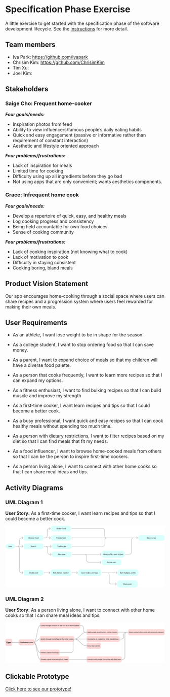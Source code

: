 # Specification Phase Exercise

A little exercise to get started with the specification phase of the software development lifecycle. See the [instructions](instructions.md) for more detail.

## Team members

- Iva Park: https://github.com/ivapark
- Chrisim Kim: https://github.com/ChrisimKim
- Tim Xu:
- Joel Kim:

## Stakeholders

### Saige Cho: Frequent home-cooker

**_Four goals/needs:_**

- Inspiration photos from feed
- Ability to view influencers/famous people’s daily eating habits
- Quick and easy engagement (passive or informative rather than requirement of constant interaction)
- Aesthetic and lifestyle oriented approach

**_Four problems/frustrations:_**

- Lack of inspiration for meals
- Limited time for cooking
- Difficulty using up all ingredients before they go bad
- Not using apps that are only convenient; wants aesthetics components.

### Grace: Infrequent home cook

**_Four goals/needs:_**

- Develop a repertoire of quick, easy, and healthy meals
- Log cooking progress and consistency
- Being held accountable for own food choices
- Sense of cooking community

**_Four problems/frustrations:_**

- Lack of cooking inspiration (not knowing what to cook)
- Lack of motivation to cook
- Difficulty in staying consistent
- Cooking boring, bland meals

## Product Vision Statement

Our app encourages home-cooking through a social space where users can share recipes and a progression system where users feel rewarded for making their own meals.

## User Requirements

- As an athlete, I want lose weight to be in shape for the season.

- As a college student, I want to stop ordering food so that I can save money.

- As a parent, I want to expand choice of meals so that my children will have a diverse food palette.

- As a person that cooks frequently, I want to learn more recipes so that I can expand my options.

- As a fitness enthusiast, I want to find bulking recipes so that I can build muscle and improve my strength

- As a first-time cooker, I want learn recipes and tips so that I could become a better cook.

- As a busy professional, I want quick and easy recipes so that I can cook healthy meals without spending too much time.

- As a person with dietary restrictions, I want to filter recipes based on my diet so that I can find meals that fit my needs.

- As a food influencer, I want to browse home-cooked meals from others so that I can be the person to inspire first-time cookers.

- As a person living alone, I want to connect with other home cooks so that I can share meal ideas and tips.

## Activity Diagrams

### UML Diagram 1

**User Story:**
As a first-time cooker, I want learn recipes and tips so that I could become a better cook.

![UML Diagram 1](UMLDiagram1.png)

### UML Diagram 2

**User Story:**
As a person living alone, I want to connect with other home cooks so that I can share meal ideas and tips.

![UML Diagram 2](UMLDiagram2.png)

## Clickable Prototype

[Click here to see our prototype!](https://www.figma.com/proto/I2Ae23Gddff7oIJzZ8cxHG/Team-Avengers?node-id=32-93&p=f&t=BIyI0e3F3OBOrA6w-1&scaling=scale-down&content-scaling=fixed&page-id=1%3A365&starting-point-node-id=32%3A6)
